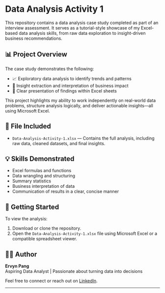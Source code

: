 # Data Analysis Activity 1

This repository contains a data analysis case study completed as part of an interview assessment. It serves as a tutorial-style showcase of my Excel-based data analysis skills, from raw data exploration to insight-driven business recommendations.

## 📊 Project Overview

The case study demonstrates the following:

- 📈 Exploratory data analysis to identify trends and patterns
- 🧠 Insight extraction and interpretation of business impact
- 📌 Clear presentation of findings within Excel sheets

This project highlights my ability to work independently on real-world data problems, structure analysis logically, and deliver actionable insights—all using Microsoft Excel.

## 📂 File Included

- `Data-Analysis-Activity-1.xlsx` — Contains the full analysis, including raw data, cleaned datasets, and final insights.

## 💡 Skills Demonstrated

- Excel formulas and functions  
- Data wrangling and structuring  
- Summary statistics  
- Business interpretation of data  
- Communication of results in a clear, concise manner  

## 🚀 Getting Started

To view the analysis:

1. Download or clone the repository.
2. Open the `Data-Analysis-Activity-1.xlsx` file using Microsoft Excel or a compatible spreadsheet viewer.

## 🧑‍💼 Author

**Ervyn Pang**  
Aspiring Data Analyst | Passionate about turning data into decisions

Feel free to connect or reach out on [LinkedIn](https://www.linkedin.com/in/ervyn-pang-a76544159/).

---

